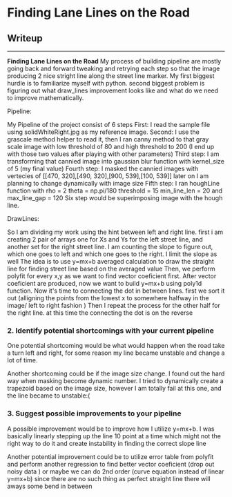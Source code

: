 # **Finding Lane Lines on the Road** 

## Writeup 

---

**Finding Lane Lines on the Road**
My process of building pipeline are mostly going back and forward tweaking and retrying each step so that the image producing 2 nice stright line along the street line marker. My first biggest hurdle is to familiarize myself with python.
second biggest problem is figuring out what draw_lines improvement looks like and what do we need to improve mathematically.

Pipeline:

My Pipeline of the project consist of 6 steps
First: I read the sample file using solidWhiteRight.jpg as my reference image.
Second: I use the grascale method helper to read it, then I ran canny method to that gray scale image with low threshold of 80 and high threshold to 200 (I end up with those two values after playing with other parameters)
Third step:  I am transforming that cannied image into gaussian blur function with kernel_size of 5 (my final value)
Fourth step: I masked the cannied images with vertecies of [[470, 320],[490, 320],[900, 539],[100, 539]] later on I am planning to change dynamically with image size
Fifth step: I ran houghLine function with     rho = 2 theta = np.pi/180 threshold = 15 min_line_len = 20 and max_line_gap = 120
Six step would be superimposing image with the hough line.


DrawLines:

So I am dividing my work using the hint between left and right line. 
first i am creating 2 pair of arrays one for Xs and Ys for the left street line, and another set for the right street line.
I am counting the slope to figure out, which one goes to left and which one goes to the right. I limit the slope as well
The idea is to use y=mx+b averaged calculation to draw the straight line for finding street line based on the averaged value 
Then, we perform polyfit for every x,y as we want to find vector coeficient first.
After vector coeficient are produced, now we want to build y=mx+b using poly1d function.
Now it's time to connecting the dot in between lines. first we sort it out (alligning the points from the lowest x to somewhere halfway in the image/ left to right fashion )
Then I repeat the process for the other half for the right line. at this time the connecting the dot is on the reverse 


### 2. Identify potential shortcomings with your current pipeline


One potential shortcoming would be what would happen when the road take a turn left and right, for some reason my line became unstable and change a lot of time.

Another shortcoming could be if the image size change. I found out the hard way when masking become dynamic number. I tried to dynamically create a trapezoid based on the image size, however I am totally fail at this one, and the line became to unstable:(


### 3. Suggest possible improvements to your pipeline

A possible improvement would be to improve how I utilize y=mx+b. I was basically linearly stepping up the line 10 point at a time which might not the right way to do it and create instability in finding the correct slope line

Another potential improvement could be to utilize error table from polyfit and perform another regression to find better vector coeficient (drop out noisy data )
or maybe we can do 2nd order (curve equation instead of linear y=mx+b) since there are no such thing as perfect straight line there will aways some bend in between

